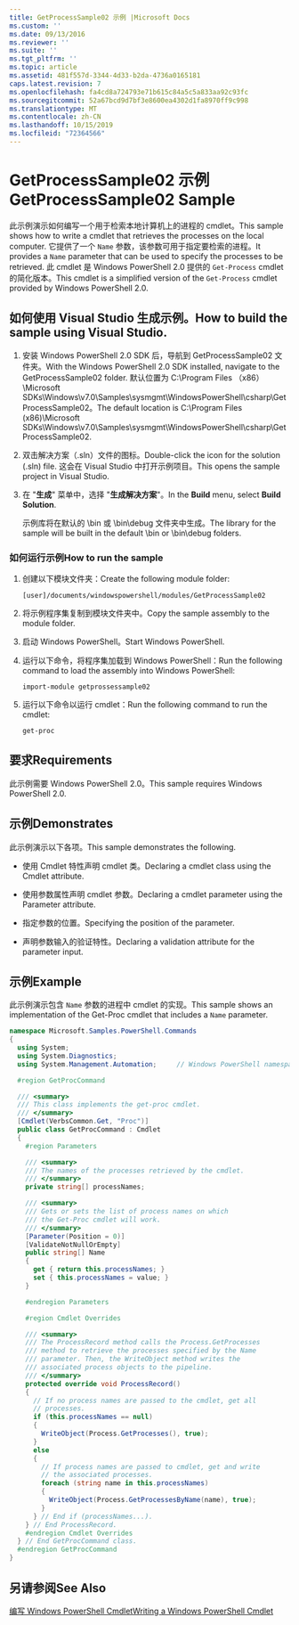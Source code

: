 ```yaml
---
title: GetProcessSample02 示例 |Microsoft Docs
ms.custom: ''
ms.date: 09/13/2016
ms.reviewer: ''
ms.suite: ''
ms.tgt_pltfrm: ''
ms.topic: article
ms.assetid: 481f557d-3344-4d33-b2da-4736a0165181
caps.latest.revision: 7
ms.openlocfilehash: fa4cd8a724793e71b615c84a5c5a833aa92c93fc
ms.sourcegitcommit: 52a67bcd9d7bf3e8600ea4302d1fa8970ff9c998
ms.translationtype: MT
ms.contentlocale: zh-CN
ms.lasthandoff: 10/15/2019
ms.locfileid: "72364566"
---
```

# <a name="getprocesssample02-sample"></a><span data-ttu-id="e2d6d-102">GetProcessSample02 示例</span><span class="sxs-lookup"><span data-stu-id="e2d6d-102">GetProcessSample02 Sample</span></span>

<span data-ttu-id="e2d6d-103">此示例演示如何编写一个用于检索本地计算机上的进程的 cmdlet。</span><span class="sxs-lookup"><span data-stu-id="e2d6d-103">This sample shows how to write a cmdlet that retrieves the processes on the local computer.</span></span> <span data-ttu-id="e2d6d-104">它提供了一个 `Name` 参数，该参数可用于指定要检索的进程。</span><span class="sxs-lookup"><span data-stu-id="e2d6d-104">It provides a `Name` parameter that can be used to specify the processes to be retrieved.</span></span> <span data-ttu-id="e2d6d-105">此 cmdlet 是 Windows PowerShell 2.0 提供的 `Get-Process` cmdlet 的简化版本。</span><span class="sxs-lookup"><span data-stu-id="e2d6d-105">This cmdlet is a simplified version of the `Get-Process` cmdlet provided by Windows PowerShell 2.0.</span></span>

## <a name="how-to-build-the-sample-using-visual-studio"></a><span data-ttu-id="e2d6d-106">如何使用 Visual Studio 生成示例。</span><span class="sxs-lookup"><span data-stu-id="e2d6d-106">How to build the sample using Visual Studio.</span></span>

1. <span data-ttu-id="e2d6d-107">安装 Windows PowerShell 2.0 SDK 后，导航到 GetProcessSample02 文件夹。</span><span class="sxs-lookup"><span data-stu-id="e2d6d-107">With the Windows PowerShell 2.0 SDK installed, navigate to the GetProcessSample02 folder.</span></span> <span data-ttu-id="e2d6d-108">默认位置为 C:\Program Files （x86） \Microsoft SDKs\Windows\v7.0\Samples\sysmgmt\WindowsPowerShell\csharp\GetProcessSample02。</span><span class="sxs-lookup"><span data-stu-id="e2d6d-108">The default location is C:\Program Files (x86)\Microsoft SDKs\Windows\v7.0\Samples\sysmgmt\WindowsPowerShell\csharp\GetProcessSample02.</span></span>

2. <span data-ttu-id="e2d6d-109">双击解决方案（.sln）文件的图标。</span><span class="sxs-lookup"><span data-stu-id="e2d6d-109">Double-click the icon for the solution (.sln) file.</span></span> <span data-ttu-id="e2d6d-110">这会在 Visual Studio 中打开示例项目。</span><span class="sxs-lookup"><span data-stu-id="e2d6d-110">This opens the sample project in Visual Studio.</span></span>

3. <span data-ttu-id="e2d6d-111">在 "**生成**" 菜单中，选择 "**生成解决方案**"。</span><span class="sxs-lookup"><span data-stu-id="e2d6d-111">In the **Build** menu, select **Build Solution**.</span></span>

    <span data-ttu-id="e2d6d-112">示例库将在默认的 \bin 或 \bin\debug 文件夹中生成。</span><span class="sxs-lookup"><span data-stu-id="e2d6d-112">The library for the sample will be built in the default \bin or \bin\debug folders.</span></span>

### <a name="how-to-run-the-sample"></a><span data-ttu-id="e2d6d-113">如何运行示例</span><span class="sxs-lookup"><span data-stu-id="e2d6d-113">How to run the sample</span></span>

1. <span data-ttu-id="e2d6d-114">创建以下模块文件夹：</span><span class="sxs-lookup"><span data-stu-id="e2d6d-114">Create the following module folder:</span></span>

    `[user]/documents/windowspowershell/modules/GetProcessSample02`

2. <span data-ttu-id="e2d6d-115">将示例程序集复制到模块文件夹中。</span><span class="sxs-lookup"><span data-stu-id="e2d6d-115">Copy the sample assembly to the module folder.</span></span>

3. <span data-ttu-id="e2d6d-116">启动 Windows PowerShell。</span><span class="sxs-lookup"><span data-stu-id="e2d6d-116">Start Windows PowerShell.</span></span>

4. <span data-ttu-id="e2d6d-117">运行以下命令，将程序集加载到 Windows PowerShell：</span><span class="sxs-lookup"><span data-stu-id="e2d6d-117">Run the following command to load the assembly into Windows PowerShell:</span></span>

    `import-module getprossessample02`

5. <span data-ttu-id="e2d6d-118">运行以下命令以运行 cmdlet：</span><span class="sxs-lookup"><span data-stu-id="e2d6d-118">Run the following command to run the cmdlet:</span></span>

    `get-proc`

## <a name="requirements"></a><span data-ttu-id="e2d6d-119">要求</span><span class="sxs-lookup"><span data-stu-id="e2d6d-119">Requirements</span></span>

<span data-ttu-id="e2d6d-120">此示例需要 Windows PowerShell 2.0。</span><span class="sxs-lookup"><span data-stu-id="e2d6d-120">This sample requires Windows PowerShell 2.0.</span></span>

## <a name="demonstrates"></a><span data-ttu-id="e2d6d-121">示例</span><span class="sxs-lookup"><span data-stu-id="e2d6d-121">Demonstrates</span></span>

<span data-ttu-id="e2d6d-122">此示例演示以下各项。</span><span class="sxs-lookup"><span data-stu-id="e2d6d-122">This sample demonstrates the following.</span></span>

- <span data-ttu-id="e2d6d-123">使用 Cmdlet 特性声明 cmdlet 类。</span><span class="sxs-lookup"><span data-stu-id="e2d6d-123">Declaring a cmdlet class using the Cmdlet attribute.</span></span>

- <span data-ttu-id="e2d6d-124">使用参数属性声明 cmdlet 参数。</span><span class="sxs-lookup"><span data-stu-id="e2d6d-124">Declaring a cmdlet parameter using the Parameter attribute.</span></span>

- <span data-ttu-id="e2d6d-125">指定参数的位置。</span><span class="sxs-lookup"><span data-stu-id="e2d6d-125">Specifying the position of the parameter.</span></span>

- <span data-ttu-id="e2d6d-126">声明参数输入的验证特性。</span><span class="sxs-lookup"><span data-stu-id="e2d6d-126">Declaring a validation attribute for the parameter input.</span></span>

## <a name="example"></a><span data-ttu-id="e2d6d-127">示例</span><span class="sxs-lookup"><span data-stu-id="e2d6d-127">Example</span></span>

<span data-ttu-id="e2d6d-128">此示例演示包含 `Name` 参数的进程中 cmdlet 的实现。</span><span class="sxs-lookup"><span data-stu-id="e2d6d-128">This sample shows an implementation of the Get-Proc cmdlet that includes a `Name` parameter.</span></span>

```csharp
namespace Microsoft.Samples.PowerShell.Commands
{
  using System;
  using System.Diagnostics;
  using System.Management.Automation;     // Windows PowerShell namespace

  #region GetProcCommand

  /// <summary>
  /// This class implements the get-proc cmdlet.
  /// </summary>
  [Cmdlet(VerbsCommon.Get, "Proc")]
  public class GetProcCommand : Cmdlet
  {
    #region Parameters

    /// <summary>
    /// The names of the processes retrieved by the cmdlet.
    /// </summary>
    private string[] processNames;

    /// <summary>
    /// Gets or sets the list of process names on which
    /// the Get-Proc cmdlet will work.
    /// </summary>
    [Parameter(Position = 0)]
    [ValidateNotNullOrEmpty]
    public string[] Name
    {
      get { return this.processNames; }
      set { this.processNames = value; }
    }

    #endregion Parameters

    #region Cmdlet Overrides

    /// <summary>
    /// The ProcessRecord method calls the Process.GetProcesses
    /// method to retrieve the processes specified by the Name
    /// parameter. Then, the WriteObject method writes the
    /// associated process objects to the pipeline.
    /// </summary>
    protected override void ProcessRecord()
    {
      // If no process names are passed to the cmdlet, get all
      // processes.
      if (this.processNames == null)
      {
        WriteObject(Process.GetProcesses(), true);
      }
      else
      {
        // If process names are passed to cmdlet, get and write
        // the associated processes.
        foreach (string name in this.processNames)
        {
          WriteObject(Process.GetProcessesByName(name), true);
        }
      } // End if (processNames...).
    } // End ProcessRecord.
    #endregion Cmdlet Overrides
  } // End GetProcCommand class.
  #endregion GetProcCommand
}
```

## <a name="see-also"></a><span data-ttu-id="e2d6d-129">另请参阅</span><span class="sxs-lookup"><span data-stu-id="e2d6d-129">See Also</span></span>

[<span data-ttu-id="e2d6d-130">编写 Windows PowerShell Cmdlet</span><span class="sxs-lookup"><span data-stu-id="e2d6d-130">Writing a Windows PowerShell Cmdlet</span></span>](./writing-a-windows-powershell-cmdlet.md)
